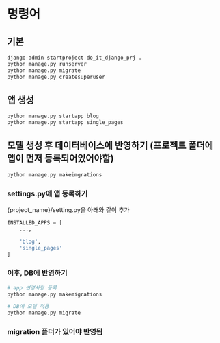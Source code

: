 # 명령어

## 기본

```bash
django-admin startproject do_it_django_prj .
python manage.py runserver
python manage.py migrate
python manage.py createsuperuser
```

## 앱 생성

```bash
python manage.py startapp blog
python manage.py startapp single_pages
```

## 모델 생성 후 데이터베이스에 반영하기 (프로젝트 폴더에 앱이 먼저 등록되어있어야함)

```bash
python manage.py makeimgrations
```

### settings.py에 앱 등록하기

{project_name}/setting.py을 아래와 같이 추가

```python
INSTALLED_APPS = [
    ...,

    'blog',
    'single_pages'
]
```

### 이후, DB에 반영하기

```bash
# app 변경사항 등록
python manage.py makemigrations

# DB에 모델 적용
python manage.py migrate
```

### migration 폴더가 있어야 반영됨
